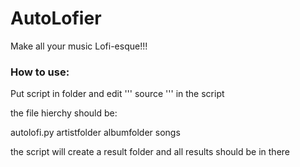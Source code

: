# AutoLofier
Make all your music Lofi-esque!!!

### How to use:
Put script in folder and edit 
'''
source
'''
in the script

the file hierchy should be:

autolofi.py
artistfolder
  albumfolder
    songs
    
    
the script will create a result folder and all results should be in there
